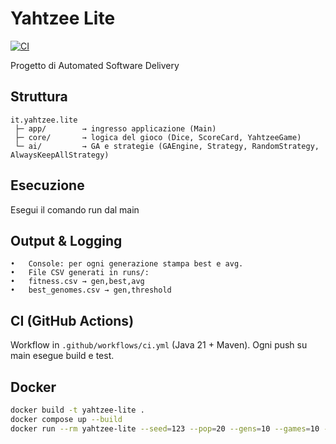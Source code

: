 # Yahtzee Lite

[![CI](https://github.com/m98arcio/yahtzee-lite/actions/workflows/ci.yml/badge.svg)](https://github.com/<user>/<repo>/actions/workflows/ci.yml)

Progetto di Automated Software Delivery

## Struttura
```
it.yahtzee.lite
 ├─ app/        → ingresso applicazione (Main)
 ├─ core/       → logica del gioco (Dice, ScoreCard, YahtzeeGame)
 └─ ai/         → GA e strategie (GAEngine, Strategy, RandomStrategy, AlwaysKeepAllStrategy)
```

## Esecuzione
Esegui il comando run dal main

## Output & Logging
	•	Console: per ogni generazione stampa best e avg.
	•	File CSV generati in runs/:
	•	fitness.csv → gen,best,avg
	•	best_genomes.csv → gen,threshold

## CI (GitHub Actions)
Workflow in `.github/workflows/ci.yml` (Java 21 + Maven).
Ogni push su main esegue build e test.

## Docker
```bash
docker build -t yahtzee-lite .
docker compose up --build
docker run --rm yahtzee-lite --seed=123 --pop=20 --gens=10 --games=10 --k=4 --elitism=2 --mutRate=0.2
```
